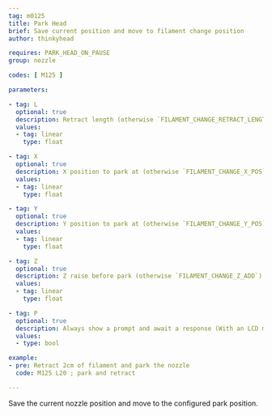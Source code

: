 ```yaml
---
tag: m0125
title: Park Head
brief: Save current position and move to filament change position
author: thinkyhead

requires: PARK_HEAD_ON_PAUSE
group: nozzle

codes: [ M125 ]

parameters:

- tag: L
  optional: true
  description: Retract length (otherwise `FILAMENT_CHANGE_RETRACT_LENGTH`)
  values:
  - tag: linear
    type: float

- tag: X
  optional: true
  description: X position to park at (otherwise `FILAMENT_CHANGE_X_POS`)
  values:
  - tag: linear
    type: float

- tag: Y
  optional: true
  description: Y position to park at (otherwise `FILAMENT_CHANGE_Y_POS`)
  values:
  - tag: linear
    type: float

- tag: Z
  optional: true
  description: Z raise before park (otherwise `FILAMENT_CHANGE_Z_ADD`)
  values:
  - tag: linear
    type: float

- tag: P
  optional: true
  description: Always show a prompt and await a response (With an LCD menu)
  values:
  - type: bool

example:
- pre: Retract 2cm of filament and park the nozzle
  code: M125 L20 ; park and retract

---
```


Save the current nozzle position and move to the configured park position.
